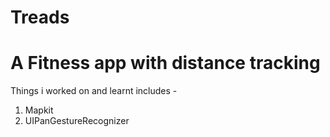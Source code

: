 # Treads
# A Fitness app with distance tracking
Things i worked on and learnt includes -
1. Mapkit
2. UIPanGestureRecognizer

